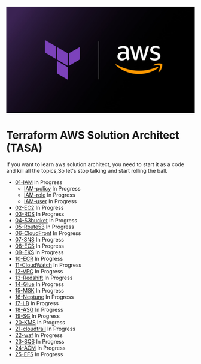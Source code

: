 
<p align="center">
  <img src="assets/terraform-aws2.jpeg">
</p>

# Terraform AWS Solution Architect (TASA)

If you want to learn aws solution architect, you need to start it as a code and kill all the topics,So let's stop talking and start rolling the ball.

- [01-IAM]() In Progress
  - [IAM-policy]() In Progress
  - [IAM-role]() In Progress
  - [IAM-user]() In Progress
- [02-EC2]() In Progress
- [03-RDS]() In Progress
- [04-S3bucket]() In Progress
- [05-Route53]() In Progress
- [06-CloudFront]() In Progress
- [07-SNS]() In Progress
- [08-ECS]() In Progress
- [09-EKS]() In Progress
- [10-ECR]() In Progress
- [11-CloudWatch]() In Progress
- [12-VPC]() In Progress
- [13-Redshift]() In Progress
- [14-Glue]() In Progress
- [15-MSK]() In Progress
- [16-Neptune]() In Progress
- [17-LB]() In Progress
- [18-ASG]() In Progress
- [19-SG]() In Progress
- [20-KMS]() In Progress
- [21-cloudtrail]() In Progress
- [22-waf]() In Progress
- [23-SQS]() In Progress
- [24-ACM]() In Progress
- [25-EFS]() In Progress